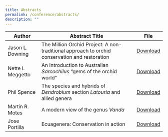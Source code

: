 ```yaml
---
title: Abstracts
permalink: /conference/abstracts/
description: ""
---
```

| Author | Abstract Title | File |
| -------- | -------- | -------- |
| Jason L. Downing     | The Million Orchid Project: A non-traditional approach to orchid conservation and restoration     | [Download](/files/Abstracts/jason_l_downing.pdf)    |
| Nette I. Meggetto | An Introduction to Australian *Sarcochilus* “gems of the orchid world”     | [Download](/files/Abstracts/nette_isabella_meggetto.pdf)    |
| Phil Spence    | The species and hybrids of *Dendrobium* section *Latouria* and allied genera    | [Download](/files/Abstracts/phil_spence.pdf) |
| Martin R. Motes     | A modern view of the genus *Vanda*  | [Download](/files/Abstracts/martin_motes.pdf)    |
| Jose Portilla    | Ecuagenera: Conservation in action    | [Download](/files/Abstracts/jose_portilla.pdf) |